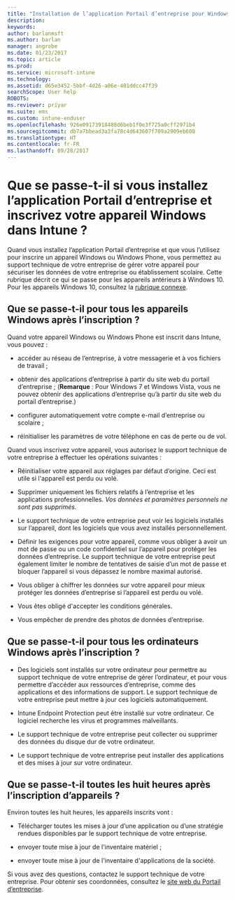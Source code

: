 ```yaml
---
title: "Installation de l’application Portail d’entreprise pour Windows | Microsoft Docs"
description: 
keywords: 
author: barlanmsft
ms.author: barlan
manager: angrobe
ms.date: 01/23/2017
ms.topic: article
ms.prod: 
ms.service: microsoft-intune
ms.technology: 
ms.assetid: d65e3452-5bbf-4d26-a06e-401ddcc47f39
searchScope: User help
ROBOTS: 
ms.reviewer: priyar
ms.suite: ems
ms.custom: intune-enduser
ms.openlocfilehash: 926e09173918488d6beb1f0e3f725a0cff2971b4
ms.sourcegitcommit: db7a7bbead3a3fa78c4d643607f709a2909eb608
ms.translationtype: HT
ms.contentlocale: fr-FR
ms.lasthandoff: 09/28/2017
---
```

# <a name="what-happens-if-you-install-the-company-portal-app-and-enroll-your-windows-device-in-intune"></a>Que se passe-t-il si vous installez l’application Portail d’entreprise et inscrivez votre appareil Windows dans Intune ?

Quand vous installez l’application Portail d’entreprise et que vous l’utilisez pour inscrire un appareil Windows ou Windows Phone, vous permettez au support technique de votre entreprise de gérer votre appareil pour sécuriser les données de votre entreprise ou établissement scolaire. Cette rubrique décrit ce qui se passe pour les appareils antérieurs à Windows 10. Pour les appareils Windows 10, consultez la [rubrique connexe](what-happens-if-you-install-the-company-portal-app-and-enroll-your-device-in-intune-windows10.md).

## <a name="what-happens-to-all-windows-devices-after-enrollment"></a>Que se passe-t-il pour tous les appareils Windows après l’inscription ?
Quand votre appareil Windows ou Windows Phone est inscrit dans Intune, vous pouvez :

-   accéder au réseau de l’entreprise, à votre messagerie et à vos fichiers de travail ;

-   obtenir des applications d’entreprise à partir du site web du portail d’entreprise ; (__Remarque__ : Pour Windows 7 et Windows Vista, vous ne pouvez obtenir des applications d’entreprise qu’à partir du site web du portail d’entreprise.)

-   configurer automatiquement votre compte e-mail d’entreprise ou scolaire ;

-   réinitialiser les paramètres de votre téléphone en cas de perte ou de vol.

Quand vous inscrivez votre appareil, vous autorisez le support technique de votre entreprise à effectuer les opérations suivantes :

-   Réinitialiser votre appareil aux réglages par défaut d’origine. Ceci est utile si l'appareil est perdu ou volé.

-   Supprimer uniquement les fichiers relatifs à l’entreprise et les applications professionnelles. *Vos données et paramètres personnels ne sont pas supprimés.*

-   Le support technique de votre entreprise peut voir les logiciels installés sur l’appareil, dont les logiciels que vous avez installés personnellement.

-   Définir les exigences pour votre appareil, comme vous obliger à avoir un mot de passe ou un code confidentiel sur l’appareil pour protéger les données d’entreprise. Le support technique de votre entreprise peut également limiter le nombre de tentatives de saisie d’un mot de passe et bloquer l’appareil si vous dépassez le nombre maximal autorisé.

-   Vous obliger à chiffrer les données sur votre appareil pour mieux protéger les données d’entreprise si l’appareil est perdu ou volé.

-   Vous êtes obligé d'accepter les conditions générales.

-   Vous empêcher de prendre des photos de données d’entreprise.

## <a name="what-happens-to-all-windows-pcs-after-enrollment"></a>Que se passe-t-il pour tous les ordinateurs Windows après l’inscription ?

-  Des logiciels sont installés sur votre ordinateur pour permettre au support technique de votre entreprise de gérer l’ordinateur, et pour vous permettre d’accéder aux ressources d’entreprise, comme des applications et des informations de support. Le support technique de votre entreprise peut mettre à jour ces logiciels automatiquement.

-  Intune Endpoint Protection peut être installé sur votre ordinateur. Ce logiciel recherche les virus et programmes malveillants.

-  Le support technique de votre entreprise peut collecter ou supprimer des données du disque dur de votre ordinateur.

-  Le support technique de votre entreprise peut installer des applications et des mises à jour sur votre ordinateur.

## <a name="what-happens-every-eight-hours-after-device-enrollment"></a>Que se passe-t-il toutes les huit heures après l’inscription d’appareils ?

Environ toutes les huit heures, les appareils inscrits vont :

-   Télécharger toutes les mises à jour d’une application ou d’une stratégie rendues disponibles par le support technique de votre entreprise.

-   envoyer toute mise à jour de l'inventaire matériel ;

-   envoyer toute mise à jour de l'inventaire d'applications de la société.

Si vous avez des questions, contactez le support technique de votre entreprise. Pour obtenir ses coordonnées, consultez le [site web du Portail d’entreprise](https://portal.manage.microsoft.com).
